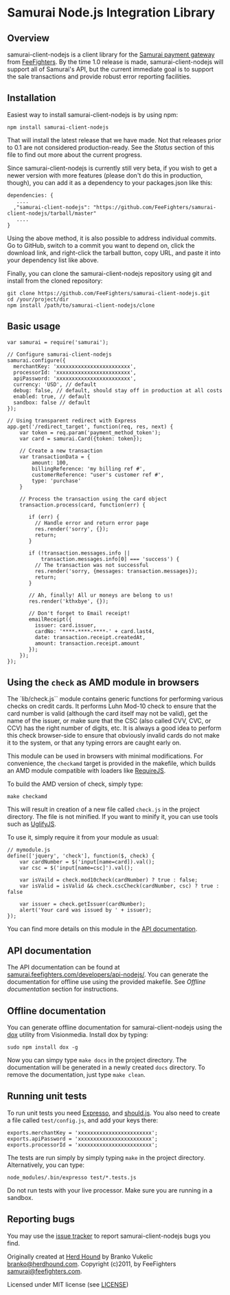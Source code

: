 # Samurai Node.js Integration Library

## Overview

samurai-client-nodejs is a client library for the 
[Samurai payment gateway](https://samurai.feefighters.com) from
[FeeFighters](http://feefighters.com/). By the time 1.0 release is made,
samurai-client-nodejs will support all of Samurai's API, but the current immediate goal is to
support the sale transactions and provide robust error reporting facilities.


## Installation

Easiest way to install samurai-client-nodejs is by using npm:

    npm install samurai-client-nodejs

That will install the latest release that we have made. Not that releases prior
to 0.1 are not considered production-ready. See the _Status_ section of this 
file to find out more about the current progress.

Since samurai-client-nodejs is currently still very beta, if you wish to get a newer version
with more features (please don't do this in production, though), you can add it
as a dependency to your packages.json like this:

    dependencies: {
       ....
      ,"samurai-client-nodejs": "https://github.com/FeeFighters/samurai-client-nodejs/tarball/master"
       ....
    }

Using the above method, it is also possible to address individual commits. Go
to GitHub, switch to a commit you want to depend on, click the download link,
and right-click the tarball button, copy URL, and paste it into your dependency
list like above.

Finally, you can clone the samurai-client-nodejs repository using git and install from the
cloned repository:
    
    git clone https://github.com/FeeFighters/samurai-client-nodejs.git
    cd /your/project/dir
    npm install /path/to/samurai-client-nodejs/clone

## Basic usage

    var samurai = require('samurai');

    // Configure samurai-client-nodejs
    samurai.configure({
      merchantKey: 'xxxxxxxxxxxxxxxxxxxxxxxx',
      processorId: 'xxxxxxxxxxxxxxxxxxxxxxxx',
      apiPassword: 'xxxxxxxxxxxxxxxxxxxxxxxx',
      currency: 'USD', // default
      debug: false, // default, should stay off in production at all costs
      enabled: true, // default
      sandbox: false // default
    });

    // Using transparent redirect with Express
    app.get('/redirect_target', function(req, res, next) {
        var token = req.param('payment_method_token');
        var card = samurai.Card({token: token});

        // Create a new transaction
        var transactionData = {
            amount: 100,
            billingReference: 'my billing ref #',
            customerReference: "user's customer ref #',
            type: 'purchase'
        }

        // Process the transaction using the card object
        transaction.process(card, function(err) {

           if (err) {
             // Handle error and return error page
             res.render('sorry', {});
             return;
           }

           if (!transaction.messages.info || 
               transaction.messages.info[0] === 'success') {
             // The transaction was not successful
             res.render('sorry, {messages: transaction.messages});
             return;
           }

           // Ah, finally! All ur moneys are belong to us!
           res.render('kthxbye', {});

           // Don't forget to Email receipt!
           emailReceipt({
             issuer: card.issuer,
             cardNo: '****-****-****-' + card.last4, 
             date: transaction.receipt.createdAt,
             amount: transaction.receipt.amount
           });
        });
    });

## Using the ``check`` as AMD module in browsers

The `lib/check.js`` module contains generic functions for performing various
checks on credit cards. It performs Luhn Mod-10 check to ensure that the card
number is valid (although the card itself may not be valid), get the name of
the issuer, or make sure that the CSC (also called CVV, CVC, or CCV) has the
right number of digits, etc. It is always a good idea to perform this check
browser-side to ensure that obviously invalid cards do not make it to the
system, or that any typing errors are caught early on.

This module can be used in browsers with minimal modifications. For
convenience, the ``checkamd`` target is provided in the makefile, which builds
an AMD module compatible with loaders like [RequireJS](http://requirejs.org/).

To build the AMD version of check, simply type:

    make checkamd

This will result in creation of a new file called ``check.js`` in the project
directory. The file is not minified. If you want to minify it, you can use
tools such as [UglifyJS](https://github.com/mishoo/UglifyJS).

To use it, simply require it from your module as usual:

    // mymodule.js
    define(['jquery', 'check'], function($, check) {
        var cardNumber = $('input[name=card]).val();
        var csc = $('input[name=csc]').val();
        
        var isVaild = check.mod10check(cardNumber) ? true : false;
        var isValid = isValid && check.cscCheck(cardNumber, csc) ? true : false
        
        var issuer = check.getIssuer(cardNumber);
        alert('Your card was issued by ' + issuer);
    });

You can find more details on this module in the 
[API documentation](https://samurai.feefighters.com/developers/api-nodejs/).

## API documentation

The API documentation can be found at 
[samurai.feefighters.com/developers/api-nodejs/](https://samurai.feefighters.com/developers/api-nodejs/). 
You can generate the documentation for offline use using the provided makefile.
See _Offline documentation_ section for instructions.

## Offline documentation

You can generate offline documentation for samurai-client-nodejs using the
[dox](https://github.com/visionmedia/dox/) utility from Visionmedia. Install
dox by typing:

    sudo npm install dox -g

Now you can simpy type ``make docs`` in the project directory. The
documentation will be generated in a newly created ``docs`` directory. To
remove the documentation, just type ``make clean``.

## Running unit tests

To run unit tests you need [Expresso](https://github.com/visionmedia/expresso),
and [should.js](https://github.com/visionmedia/should.js). You also need to
create a file called `test/config.js`, and add your keys there:

    exports.merchantKey = 'xxxxxxxxxxxxxxxxxxxxxxxx';
    exports.apiPassword = 'xxxxxxxxxxxxxxxxxxxxxxxx';
    exports.processorId = 'xxxxxxxxxxxxxxxxxxxxxxxx';

The tests are run simply by simply typing `make` in the project directory.
Alternatively, you can type:

    node_modules/.bin/expresso test/*.tests.js

Do not run tests with your live processor. Make sure you are running in a
sandbox.

## Reporting bugs

You may use the [issue tracker](https://github.com/FeeFighters/samurai-client-nodejs/issues) to
report samurai-client-nodejs bugs you find.

Originally created at [Herd Hound](http://www.herdhound.com/) by Branko Vukelic <branko@herdhound.com>.
Copyright (c)2011, by FeeFighters <samurai@feefighters.com>.

Licensed under MIT license (see
[LICENSE](https://github.com/FeeFighters/samurai-client-nodejs/blob/master/LICENSE))
